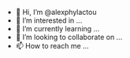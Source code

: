 - 👋 Hi, I’m @alexphylactou
- 👀 I’m interested in ...
- 🌱 I’m currently learning ...
- 💞️ I’m looking to collaborate on ...
- 📫 How to reach me ...

<!---
alexphylactou/alexphylactou is a ✨ special ✨ repository because its `README.md` (this file) appears on your GitHub profile.
You can click the Preview link to take a look at your changes.
--->

